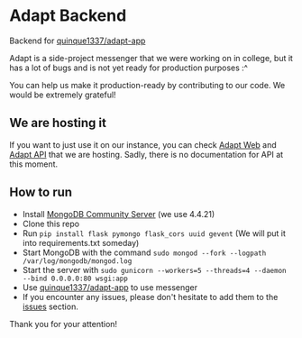 # Adapt Backend
Backend for [quinque1337/adapt-app](https://github.com/quinque1337/adapt-app)

Adapt is a side-project messenger that we were working on in college, but it has a lot of bugs and is not yet ready for production purposes :^

You can help us make it production-ready by contributing to our code. We would be extremely grateful!
## We are hosting it
If you want to just use it on our instance, you can check [Adapt Web](https://blazer321.ru/web) and [Adapt API](https://blazer321.ru/) that we are hosting. Sadly, there is no documentation for API at this moment.
## How to run
- Install [MongoDB Community Server](https://www.mongodb.com/try/download/community) (we use 4.4.21)
- Clone this repo
- Run `pip install flask pymongo flask_cors uuid gevent` (We will put it into requirements.txt someday)
- Start MongoDB with the command `sudo mongod --fork --logpath /var/log/mongodb/mongod.log`
- Start the server with `sudo gunicorn --workers=5 --threads=4 --daemon --bind 0.0.0.0:80 wsgi:app`
- Use [quinque1337/adapt-app](https://github.com/quinque1337/adapt-app) to use messenger
- If you encounter any issues, please don't hesitate to add them to the [issues](https://github.com/isamirivers/adapt-backend/issues) section.

Thank you for your attention!
